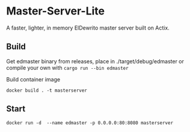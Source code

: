 # Master-Server-Lite
A faster, lighter, in memory ElDewrito master server built on Actix. 


## Build
Get edmaster binary from releases, place in ./target/debug/edmaster or compile your own with 
```cargo run --bin edmaster```

Build container image
```
docker build . -t masterserver
```

## Start
```
docker run -d  --name edmaster -p 0.0.0.0:80:8080 masterserver
```
